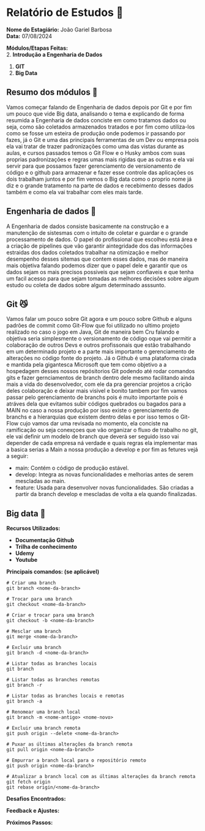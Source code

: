 # Relatório de Estudos 📜

**Nome do Estagiário:** João Gariel Barbosa <br>
**Data:** 07/08/2024

**Módulos/Etapas Feitas:**  
2. **Introdução a Engenharia de Dados**
1. **GIT**
3. **Big Data**

## Resumo dos módulos 📖

Vamos começar falando de Engenharia de dados depois por Git e por fim um pouco que vide Big data, analisando o tema e explicando de forma resumida a Engenharia de dados conciste em como tratamos dados ou seja, como são coletados armazenados tratados e por fim como utiliza-los como se fosse um esteira de produção onde podemos ir passando por fazes, já o Git e uma das principais ferramentas de um Dev ou empresa pois ela vai tratar de trazer padronizações como uma das vistas durante as aulas, e cursos passados temos o Git Flow e o Husky ambos com suas proprias padronizações e regras umas mais rigidas que as outras e ela vai servir para que possamos fazer gerenciamento de versionamento de código e o github para armazenar e fazer esse controle das aplicações os dois trabalham juntos e por fim vemos o Big data como o proprio nome já diz e o grande tratamento na parte de dados e recebimento desses dados também e como ela vai trabalhar com eles mais tarde.

## Engenharia de dados 🎲
A Engenharia de dados consiste basicamente na construção e a manutenção de sistesmas com o intuito de coletar e guardar e o grande processamento de dados. O papel do profissional que escolheu está área e a criação de pipelines que vão garantir aintegridade dos das informações estraidas dos dados coletados trabalhar na otimização e melhor desempenho desses sitemas que contem esses dados, mas de maneira mais objetiva falando podemos dizer que o papel dele e garantir que os dados sejam os mais precisos possiveis que sejam confiaveis e que tenha um facil
acesso para que sejam tomadas as melhores decisões sobre algum estudo ou coleta de dados sobre algum determinado asssunto.

## Git 😼
Vamos falar um pouco sobre Git agora e um pouco sobre Github e alguns padrões de commit como Git-Flow que foi utilizado no ultimo projeto realizado no caso o jogo em Java, Git de maneira bem Cru falando e objetiva seria simplesmente o versionamento de código oque vai permitir a colaboração de outros Devs e outros profissonais que estão trabalhando em um determinado projeto e a parte mais importante o gerenciamento de alterações no código fonte do projeto. Já o Github é uma plataforma cirada e mantida pela gigantesca Microsoft que tem como objetivo a a hospedagem desses nossos repósitorios Git podendo até rodar comandos gits e fazer gernciamentos de branch dentro dele mesmo facilitando ainda mais a vida do desenvolvedor, com ele da pra gerenciar projetos a crição deles colaboração e deixar mais visivel e bonito tambem por fim vamos passar pelo gerenciamento de branchs pois é muito importante pois é atráves dela que evitamos subir códigos quebrados ou bagados para a MAIN no caso a nossa produção por isso existe o gerenciamento de branchs e a hierarquias que existem dentro delas e por isso temos o Git-Flow cujo vamos dar uma revisada no momento, ela conciste na ramificação ou seja conexçoes que vão organizar o fluxo de trabalho no git, ele vai definir um modelo de branch que deverá ser seguido isso vai depender de cada empresa ná verdade e quais regras ela implementar mas a basica serias a Main a nossa produção a develop e por fim as fetures vejá a seguir:

- main: Contém o código de produção estável.
- develop: Integra as novas funcionalidades e melhorias antes de serem mescladas ao main.
- feature: Usada para desenvolver novas funcionalidades. São criadas a partir da branch develop e mescladas de volta a ela quando finalizadas.

## Big data 📅


**Recursos Utilizados:**  
- **Documentação Github**
- **Trilha de conhecimento**
- **Udemy**
- **Youtube**

**Principais comandos: (se aplicável)**  
```
# Criar uma branch
git branch <nome-da-branch>

# Trocar para uma branch
git checkout <nome-da-branch>

# Criar e trocar para uma branch
git checkout -b <nome-da-branch>

# Mesclar uma branch
git merge <nome-da-branch>

# Excluir uma branch
git branch -d <nome-da-branch>

# Listar todas as branches locais
git branch

# Listar todas as branches remotas
git branch -r

# Listar todas as branches locais e remotas
git branch -a

# Renomear uma branch local
git branch -m <nome-antigo> <nome-novo>

# Excluir uma branch remota
git push origin --delete <nome-da-branch>

# Puxar as últimas alterações da branch remota
git pull origin <nome-da-branch>

# Empurrar a branch local para o repositório remoto
git push origin <nome-da-branch>

# Atualizar a branch local com as últimas alterações da branch remota
git fetch origin
git rebase origin/<nome-da-branch>
```

**Desafios Encontrados:**  


**Feedback e Ajustes:**  


**Próximos Passos:**

